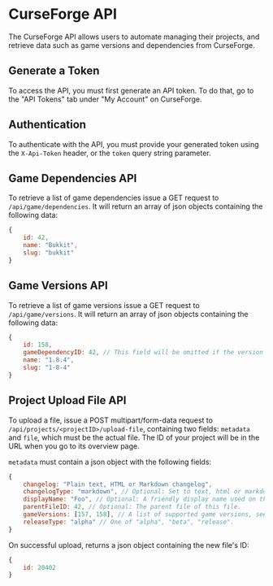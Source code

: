 CurseForge API
==============
The CurseForge API allows users to automate managing their projects, and retrieve data such as game versions and dependencies from CurseForge.


Generate a Token
----------------
To access the API, you must first generate an API token. To do that, go to the "API Tokens" tab under "My Account" on CurseForge.


Authentication
-------------
To authenticate with the API, you must provide your generated token using the `X-Api-Token` header, or the `token` query string parameter.


Game Dependencies API
---------------------
To retrieve a list of game dependencies issue a GET request to `/api/game/dependencies`. It will return an array of json objects containing the following data:

```js
{
    id: 42,
    name: "Bukkit",
    slug: "bukkit"
}
```


Game Versions API
-----------------
To retrieve a list of game versions issue a GET request to `/api/game/versions`. It will return an array of json objects containing the following data:

```js
{
    id: 158,
    gameDependencyID: 42, // This field will be omitted if the version doesn't belong to a dependency.
    name: "1.8.4",
    slug: "1-8-4"
}
```


Project Upload File API
-----------------------
To upload a file, issue a POST multipart/form-data request to `/api/projects/<projectID>/upload-file`, containing two fields: `metadata` and `file`, which must be the actual file. The ID of your project will be in the URL when you go to its overview page.

`metadata` must contain a json object with the following fields:

```js
{
    changelog: "Plain text, HTML or Markdown changelog",
    changelogType: "markdown", // Optional: Set to text, html or markdown to change changelog format. Defaults to text.
    displayName: "Foo", // Optional: A friendly display name used on the site if provided.
    parentFileID: 42, // Optional: The parent file of this file.
    gameVersions: [157, 158], // A list of supported game versions, see the Game Versions API for details. Not supported if parentFileID is provided.
    releaseType: "alpha" // One of "alpha", "beta", "release".
}
```

On successful upload, returns a json object containing the new file's ID:

```js
{
    id: 20402
}
```
